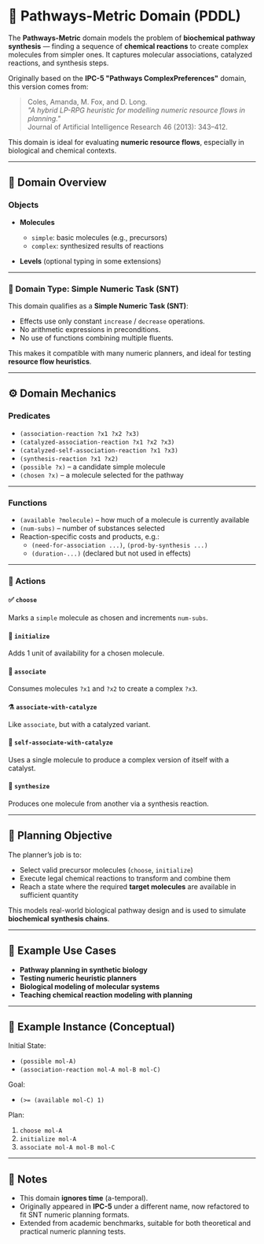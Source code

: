 # 🧬 Pathways-Metric Domain (PDDL)

The **Pathways-Metric** domain models the problem of **biochemical pathway synthesis** — finding a sequence of **chemical reactions** to create complex molecules from simpler ones. It captures molecular associations, catalyzed reactions, and synthesis steps.

Originally based on the **IPC-5 "Pathways ComplexPreferences"** domain, this version comes from:

> Coles, Amanda, M. Fox, and D. Long.  
> *"A hybrid LP-RPG heuristic for modelling numeric resource flows in planning."*  
> Journal of Artificial Intelligence Research 46 (2013): 343–412.

This domain is ideal for evaluating **numeric resource flows**, especially in biological and chemical contexts.

---

## 📂 Domain Overview

### Objects

- **Molecules**
  - `simple`: basic molecules (e.g., precursors)
  - `complex`: synthesized results of reactions

- **Levels** (optional typing in some extensions)

---

### 🧮 Domain Type: Simple Numeric Task (SNT)

This domain qualifies as a **Simple Numeric Task (SNT)**:
- Effects use only constant `increase` / `decrease` operations.
- No arithmetic expressions in preconditions.
- No use of functions combining multiple fluents.

This makes it compatible with many numeric planners, and ideal for testing **resource flow heuristics**.

---

## ⚙️ Domain Mechanics

### Predicates

- `(association-reaction ?x1 ?x2 ?x3)`  
- `(catalyzed-association-reaction ?x1 ?x2 ?x3)`  
- `(catalyzed-self-association-reaction ?x1 ?x3)`  
- `(synthesis-reaction ?x1 ?x2)`  
- `(possible ?x)` – a candidate simple molecule  
- `(chosen ?x)` – a molecule selected for the pathway  

---

### Functions

- `(available ?molecule)` – how much of a molecule is currently available
- `(num-subs)` – number of substances selected
- Reaction-specific costs and products, e.g.:
  - `(need-for-association ...)`, `(prod-by-synthesis ...)`
  - `(duration-...)` (declared but not used in effects)

---

### 🧪 Actions

#### ✅ `choose`

Marks a `simple` molecule as chosen and increments `num-subs`.

#### 🧫 `initialize`

Adds 1 unit of availability for a chosen molecule.

#### 🔬 `associate`

Consumes molecules `?x1` and `?x2` to create a complex `?x3`.

#### ⚗️ `associate-with-catalyze`

Like `associate`, but with a catalyzed variant.

#### 🧪 `self-associate-with-catalyze`

Uses a single molecule to produce a complex version of itself with a catalyst.

#### 🧬 `synthesize`

Produces one molecule from another via a synthesis reaction.

---

## 🎯 Planning Objective

The planner’s job is to:

- Select valid precursor molecules (`choose`, `initialize`)
- Execute legal chemical reactions to transform and combine them
- Reach a state where the required **target molecules** are available in sufficient quantity

This models real-world biological pathway design and is used to simulate **biochemical synthesis chains**.

---

## 🧾 Example Use Cases

- **Pathway planning in synthetic biology**
- **Testing numeric heuristic planners**
- **Biological modeling of molecular systems**
- **Teaching chemical reaction modeling with planning**

---

## 🧪 Example Instance (Conceptual)

Initial State:
- `(possible mol-A)`
- `(association-reaction mol-A mol-B mol-C)`

Goal:
- `(>= (available mol-C) 1)`

Plan:
1. `choose mol-A`
2. `initialize mol-A`
3. `associate mol-A mol-B mol-C`

---

## 🧩 Notes

- This domain **ignores time** (a-temporal).
- Originally appeared in **IPC-5** under a different name, now refactored to fit SNT numeric planning formats.
- Extended from academic benchmarks, suitable for both theoretical and practical numeric planning tests.
